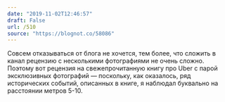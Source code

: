 ```yaml
---
date: "2019-11-02T12:46:57"
draft: False
url: /510
source: "https://blognot.co/58086"
---
```


Совсем отказываться от блога не хочется, тем более, что сложить в канал рецензию с несколькими фотографиями не очень сложно. Поэтому вот рецензия на свежепрочитанную книгу про Uber с парой эксклюзивных фотографий — поскольку, как оказалось, ряд исторических событий, описанных в книге, я наблюдал буквально на расстоянии метров 5-10.
